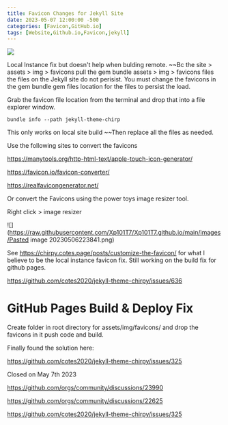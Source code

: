 ```yaml
---
title: Favicon Changes for Jekyll Site
date: 2023-05-07 12:00:00 -500
categories: [Favicon,GitHub.io]
tags: [Website,Github.io,Favicon,jekyll]
---
```


![](https://raw.githubusercontent.com/Xp101T7/Xp101T7.github.io/main/images/Pasted%20image%2020230506213738.png)


Local Instance fix but doesn't help when bulding remote. 
~~Bc the site > assets > img > favicons pull the gem bundle assets > img > favicons files the files on the Jekyll site do not perisist. You must change the favicons in the gem bundle gem files location for the files to persist the load.  

Grab the favicon file location from the terminal and drop that into a file explorer window.

	bundle info --path jekyll-theme-chirp

This only works on local site build
~~Then replace all the files as needed. 


Use the following sites to convert the favicons

https://manytools.org/http-html-text/apple-touch-icon-generator/

https://favicon.io/favicon-converter/

https://realfavicongenerator.net/ 

Or convert the Favicons using the power toys image resizer tool.  

Right click > image resizer

![](https://raw.githubusercontent.com/Xp101T7/Xp101T7.github.io/main/images/Pasted image 20230506223841.png)

See https://chirpy.cotes.page/posts/customize-the-favicon/ for what I believe to be the local instance favicon fix. Still working on the build fix for github pages. 

https://github.com/cotes2020/jekyll-theme-chirpy/issues/636

# GitHub Pages Build & Deploy Fix

Create folder in root directory for assets/img/favicons/ and drop the favicons in it push code and build. 

Finally found the solution here:

https://github.com/cotes2020/jekyll-theme-chirpy/issues/325

Closed on May 7th 2023

https://github.com/orgs/community/discussions/23990

https://github.com/orgs/community/discussions/22625

https://github.com/cotes2020/jekyll-theme-chirpy/issues/325





